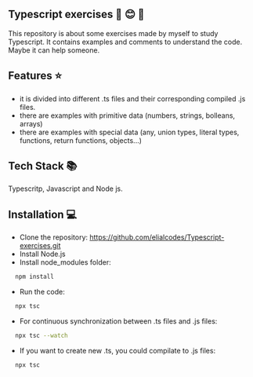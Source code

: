 ## Typescript exercises :book: :blush: :pencil: 


This repository is about some exercises made by myself to study Typescript. It contains examples and comments to understand the code. Maybe it can help someone.


## Features :star:

- it is divided into different .ts files and their corresponding compiled .js files.
- there are examples with primitive data (numbers, strings, bolleans, arrays)
- there are examples with special data (any, union types, literal types, functions, return functions, objects...)

 
## Tech Stack 📚

Typescritp, Javascript and Node js.
  

## Installation 💻 

- Clone the repository: https://github.com/elialcodes/Typescript-exercises.git
- Install Node.js
- Install node_modules folder: 

```bash
  npm install
```

- Run the code: 

```bash
  npx tsc
```

- For continuous synchronization between .ts files and .js files: 

```bash
  npx tsc --watch
```

- If you want to create new .ts, you could compilate to .js files: 

```bash
  npx tsc
```
